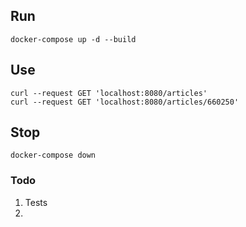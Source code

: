 ## Run
```shell
docker-compose up -d --build
```

## Use
```shell
curl --request GET 'localhost:8080/articles'
curl --request GET 'localhost:8080/articles/660250'
```

## Stop
```shell
docker-compose down
```

### Todo
1. Tests
2. 